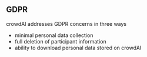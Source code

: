 ## GDPR

crowdAI addresses GDPR concerns in three ways

- minimal personal data collection
- full deletion of participant information
- ability to download personal data stored on crowdAI
